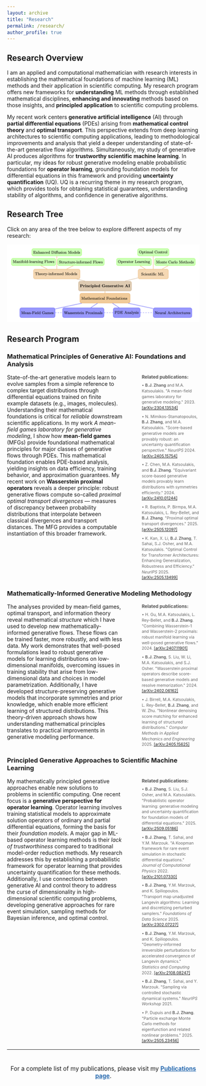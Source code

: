 ```yaml
---
layout: archive
title: "Research"
permalink: /research/
author_profile: true
---
```


<style>
  area {
    cursor: pointer;
  }
</style>

## Research Overview

I am an applied and computational mathematician with research interests in establishing the mathematical foundations of machine learning (ML) methods and their application in scientific computing. My research program offers new frameworks for **understanding** ML methods through established mathematical disciplines, **enhancing and innovating** methods based on those insights, and **principled application** to scientific computing problems.

My recent work centers **generative artificial intelligence** (AI) through **partial differential equations** (PDEs) arising from **mathematical control theory** and **optimal transport**. This perspective extends from deep learning architectures to scientific computing applications, leading to methodological improvements and analysis that yield a deeper understanding of state-of-the-art generative flow algorithms. Simultaneously, my study of generative AI produces algorithms for **trustworthy scientific machine learning**. In particular, my ideas for robust generative modeling enable probabilistic foundations for **operator learning**, grounding foundation models for differential equations in this framework and providing **uncertainty quantification** (UQ). UQ is a recurring theme in my research program, which provides tools for obtaining statistical guarantees, understanding stability of algorithms, and confidence in generative algorithms.

## Research Tree

Click on any area of the tree below to explore different aspects of my research:

<img src="/images/tree_website.png" alt="Research Tree" usemap="#research-tree" style="max-width: 100%; height: auto;">

<map name="research-tree">
  <area shape="rect" coords="580,295,1020,380" alt="Principled Generative AI">

  <area shape="rect" coords="590,395,980,490" alt="Mathematical Foundations">
  <area shape="rect" coords="100,515,390,595" alt="Mean-Field Games">
  <area shape="rect" coords="450,515,790,595" alt="Wasserstein Proximals">
  <area shape="rect" coords="860,515,1085,595" alt="PDE Analysis">
  <area shape="rect" coords="1190,515,1490,595" alt="Neural Architectures">

  <area shape="rect" coords="220,195,600,285" alt="Theory-informed Models">
  <area shape="rect" coords="35,110,400,190" alt="Manifold-learning Flows">
  <area shape="rect" coords="420,110,790,190" alt="Structure-informed Flows">
  <area shape="rect" coords="200,30,610,110" alt="Enhanced Diffusion Models">

  <area shape="rect" coords="1065,195,1325,285" alt="Scientific ML">
  <area shape="rect" coords="890,110,1200,190" alt="Operator Learning">
  <area shape="rect" coords="1210,110,1520,190" alt="Monte Carlo Methods">
  <area shape="rect" coords="1060,30,1320,110" alt="Optimal Control">
</map>

## Research Program

### Mathematical Principles of Generative AI: Foundations and Analysis

<div style="display: flex; gap: 30px; align-items: start;">
<div style="flex: 2;">
State-of-the-art generative models learn to evolve samples from a simple reference to complex target distributions through differential equations trained on finite example datasets (e.g., images, molecules). Understanding their mathematical foundations is critical for <em>reliable</em> downstream scientific applications. In my work <em>A mean-field games laboratory for generative modeling</em>, I show how <strong>mean-field games</strong> (MFGs) provide foundational mathematical principles for major classes of generative flows through PDEs. This mathematical foundation enables PDE-based analysis, yielding insights on data efficiency, training behavior, and approximation guarantees. My recent work on <strong>Wasserstein proximal operators</strong> reveals a deeper principle: robust generative flows compute so-called <em>proximal optimal transport divergences</em> — measures of discrepancy between probability distributions that interpolate between classical divergences and transport distances. The MFG provides a computable instantiation of this broader framework.
</div>
<div style="flex: 1; padding-left: 20px;">
<p style="font-size: 0.85em; color: #555; margin-top: 0; margin-bottom: 8px;"><strong>Related publications:</strong></p>
<ul style="font-size: 0.75em; line-height: 1.4; list-style: none; padding: 0; margin: 0; color: #666;">
<li style="margin-bottom: 8px;">• <strong>B.J. Zhang</strong> and M.A. Katsoulakis. "A mean-field games laboratory for generative modeling." 2023. <a href="https://arxiv.org/abs/2304.13534" target="_blank">[arXiv:2304.13534]</a></li>
<li style="margin-bottom: 8px;">• N. Mimikos-Stamatopoulos, <strong>B.J. Zhang</strong>, and M.A. Katsoulakis. "Score-based generative models are provably robust: an uncertainty quantification perspective." <em>NeurIPS</em> 2024. <a href="https://arxiv.org/abs/2405.15754" target="_blank">[arXiv:2405.15754]</a></li>
<li style="margin-bottom: 8px;">• Z. Chen, M.A. Katsoulakis, and <strong>B.J. Zhang</strong>. "Equivariant score-based generative models provably learn distributions with symmetries efficiently." 2024. <a href="https://arxiv.org/abs/2410.01244" target="_blank">[arXiv:2410.01244]</a></li>
<li style="margin-bottom: 8px;">• R. Baptista, P. Birmpa, M.A. Katsoulakis, L. Rey-Bellet, and <strong>B.J. Zhang</strong>. "Proximal optimal transport divergences." 2025. <a href="https://arxiv.org/abs/2505.12097" target="_blank">[arXiv:2505.12097]</a></li>
<li>• K. Kan, X. Li, <strong>B.J. Zhang</strong>, T. Sahai, S.J. Osher, and M.A. Katsoulakis. "Optimal Control for Transformer Architectures: Enhancing Generalization, Robustness and Efficiency." <em>NeurIPS</em> 2025. <a href="https://arxiv.org/abs/2505.13499" target="_blank">[arXiv:2505.13499]</a></li>
</ul>
</div>
</div>

### Mathematically-Informed Generative Modeling Methodology

<div style="display: flex; gap: 30px; align-items: start;">
<div style="flex: 2;">
The analyses provided by mean-field games, optimal transport, and information theory reveal mathematical <em>structure</em> which I have used to develop new mathematically-informed generative flows. These flows can be trained faster, more robustly, and with less data. My work demonstrates that well-posed formulations lead to robust generative models for learning distributions on low-dimensional manifolds, overcoming issues in training stability that arise from low-dimensional data and choices in model parametrization. Additionally, I have developed structure-preserving generative models that incorporate symmetries and prior knowledge, which enable more efficient learning of structured distributions. This theory-driven approach shows how understanding mathematical principles translates to practical improvements in generative modeling performance.
</div>
<div style="flex: 1; padding-left: 20px;">
<p style="font-size: 0.85em; color: #555; margin-top: 0; margin-bottom: 8px;"><strong>Related publications:</strong></p>
<ul style="font-size: 0.75em; line-height: 1.4; list-style: none; padding: 0; margin: 0; color: #666;">
<li style="margin-bottom: 8px;">• H. Gu, M.A. Katsoulakis, L. Rey-Bellet, and <strong>B.J. Zhang</strong>. "Combining Wasserstein-1 and Wasserstein-2 proximals: robust manifold learning via well-posed generative flows." 2024. <a href="https://arxiv.org/abs/2407.11901" target="_blank">[arXiv:2407.11901]</a></li>
<li style="margin-bottom: 8px;">• <strong>B.J. Zhang</strong>, S. Liu, W. Li, M.A. Katsoulakis, and S.J. Osher. "Wasserstein proximal operators describe score-based generative models and resolve memorization." 2024. <a href="https://arxiv.org/abs/2402.06162" target="_blank">[arXiv:2402.06162]</a></li>
<li>• J. Birrell, M.A. Katsoulakis, L. Rey-Bellet, <strong>B.J. Zhang</strong>, and W. Zhu. "Nonlinear denoising score matching for enhanced learning of structured distributions." <em>Computer Methods in Applied Mechanics and Engineering</em> 2025. <a href="https://arxiv.org/abs/2405.15625" target="_blank">[arXiv:2405.15625]</a></li>
</ul>
</div>
</div>

### Principled Generative Approaches to Scientific Machine Learning

<div style="display: flex; gap: 30px; align-items: start;">
<div style="flex: 2;">
My mathematically principled generative approaches enable new solutions to problems in scientific computing. One recent focus is a <strong>generative perspective for operator learning</strong>. Operator learning involves training statistical models to approximate solution operators of ordinary and partial differential equations, forming the basis for their <em>foundation models</em>. A major gap in ML-based operator learning methods is their <em>lack of trustworthiness</em> compared to traditional model-order reduction methods. My research addresses this by establishing a probabilistic framework for operator learning that provides uncertainty quantification for these methods. Additionally, I use connections between generative AI and control theory to address the curse of dimensionality in high-dimensional scientific computing problems, developing generative approaches for rare event simulation, sampling methods for Bayesian inference, and optimal control.
</div>
<div style="flex: 1; padding-left: 20px;">
<p style="font-size: 0.85em; color: #555; margin-top: 0; margin-bottom: 8px;"><strong>Related publications:</strong></p>
<ul style="font-size: 0.75em; line-height: 1.4; list-style: none; padding: 0; margin: 0; color: #666;">
<li style="margin-bottom: 8px;">• <strong>B.J. Zhang</strong>, S. Liu, S.J. Osher, and M.A. Katsoulakis. "Probabilistic operator learning: generative modeling and uncertainty quantification for foundation models of differential equations." 2025. <a href="https://arxiv.org/abs/2509.05186" target="_blank">[arXiv:2509.05186]</a></li>
<li style="margin-bottom: 8px;">• <strong>B.J. Zhang</strong>, T. Sahai, and Y.M. Marzouk. "A Koopman framework for rare event simulation in stochastic differential equations." <em>Journal of Computational Physics</em> 2022. <a href="https://arxiv.org/abs/2101.07330" target="_blank">[arXiv:2101.07330]</a></li>
<li style="margin-bottom: 8px;">• <strong>B.J. Zhang</strong>, Y.M. Marzouk, and K. Spiliopoulos. "Transport map unadjusted Langevin algorithms: Learning and discretizing perturbed samplers." <em>Foundations of Data Science</em> 2025. <a href="https://arxiv.org/abs/2302.07227" target="_blank">[arXiv:2302.07227]</a></li>
<li style="margin-bottom: 8px;">• <strong>B.J. Zhang</strong>, Y.M. Marzouk, and K. Spiliopoulos. "Geometry-informed irreversible perturbations for accelerated convergence of Langevin dynamics." <em>Statistics and Computing</em> 2022. <a href="https://arxiv.org/abs/2108.08247" target="_blank">[arXiv:2108.08247]</a></li>
<li style="margin-bottom: 8px;">• <strong>B.J. Zhang</strong>, T. Sahai, and Y. Marzouk. "Sampling via controlled stochastic dynamical systems." <em>NeurIPS Workshop</em> 2021.</li>
<li>• P. Dupuis and <strong>B.J. Zhang</strong>. "Particle exchange Monte Carlo methods for eigenfunction and related nonlinear problems." 2025. <a href="https://arxiv.org/abs/2505.23456" target="_blank">[arXiv:2505.23456]</a></li>
</ul>
</div>
</div>


---

<div style="text-align: center; margin-top: 40px;">
<p style="font-size: 1.1em;">For a complete list of my publications, please visit my <a href="/publications/" style="color: #2b6cb0; font-weight: bold;">Publications page</a>.</p>
</div>